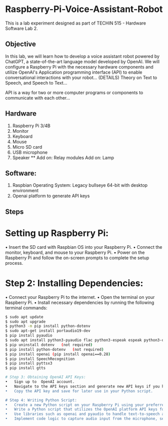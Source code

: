 # Raspberry-Pi-Voice-Assistant-Robot
This is a lab experiment designed as part of TECHIN 515 - Hardware Software Lab 2.

## Objective
In this lab, we will learn how to develop a voice assistant robot powered by ChatGPT, a state-of-the-art language model developed by OpenAI. We will configure a Raspberry Pi with the necessary hardware components and utilize OpenAI's Application programming interface (API) to enable conversational interactions with your robot... (DETAILS)
Theory on Text to Speech, and Speech to Text...

API is a way for two or more computer programs or components to communicate with each other...


## Hardware
1.	Raspberry Pi 3/4B 
2.	Monitor
3.	Keyboard
4.	Mouse
6.	Micro SD card 
7.	USB microphone
8.	Speaker
**
Add on: Relay modules
Add on: Lamp

## Software: 
1.	Raspbian Operating System: Legacy bullseye 64-bit with desktop environment
2.	Openai platform to generate API keys

## Steps 

# Setting up Raspberry Pi:
•	Insert the SD card with Raspbian OS into your Raspberry Pi.
•	Connect the monitor, keyboard, and mouse to your Raspberry Pi.
•	Power on the Raspberry Pi and follow the on-screen prompts to complete the setup process.




# Step 2: Installing Dependencies:
•	Connect your Raspberry Pi to the internet.
•	Open the terminal on your Raspberry Pi.
•	Install necessary dependencies by running the following terminal commands:

```bash
$ sudo apt update 
$ sudo apt upgrade 
$ python3 -m pip install python-dotenv
$ sudo apt-get install portaudio19-dev
$ pip install pyaudio
$ sudo apt install python3-pyaudio flac python3-espeak espeak python3-dotenv
$ pip uninstall dotenv   (not required)
$ pip install python-dotenv   (not required)
$ pip install openai (pip install openai==0.28)
$ pip install SpeechRecognition
$ pip install pyttsx3
$ pip install gtts

# Step 3: Obtaining OpenAI API Keys:
•	Sign up to  OpenAI account.
•	Navigate to the API keys section and generate new API keys if you haven't already
•	Copy the API key and save for later use in your Python script.

# Step 4: Writing Python Script:
•	Create a new Python script on your Raspberry Pi using your preferred text editor.
•	Write a Python script that utilizes the OpenAI platform API keys for interacting with ChatGPT.
•	Use libraries such as openai and pyaudio to handle text-to-speech and speech recognition functionalities.
•	Implement code logic to capture audio input from the microphone, send it to the OpenAI API for processing, and play back the response through the speaker.
